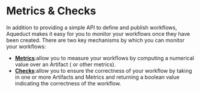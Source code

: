 # Metrics & Checks

In addition to providing a simple API to define and publish workflows, Aqueduct makes it easy for you to monitor your workflows once they have been created. There are two key mechanisms by which you can monitor your workflows:

* [**Metrics**](metrics-and-checks/metrics-measuring-your-predictions/):allow you to measure your workflows by computing a numerical value over an Artifact ( or other metrics).&#x20;
* [**Checks**](metrics-and-checks/checks-ensuring-correctness.md):allow you to ensure the correctness of your workflow by taking in one or more Artifacts and Metrics and returning a boolean value indicating the correctness of the workflow.
